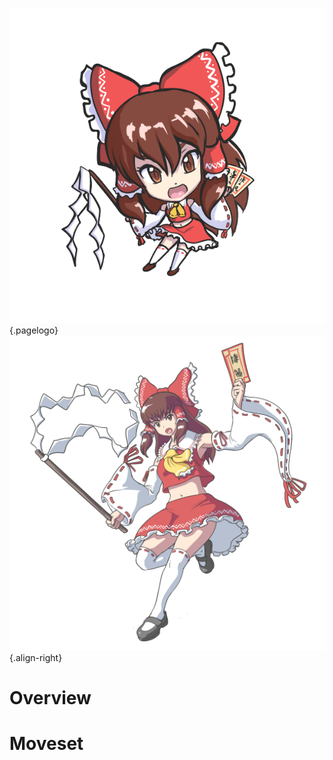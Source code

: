 <!-- TITLE: Reimu Hakurei -->
<!-- SUBTITLE: Playable Character in Fantasy Crescendo -->

![Reimuchibit](/uploads/chibis/reimuchibit.png "Reimuchibit"){.pagelogo}
![Reimu Portrait 1](/uploads/characters/reimu-portrait-1.png "Reimu Portrait 1"){.align-right}

# Overview
# Moveset